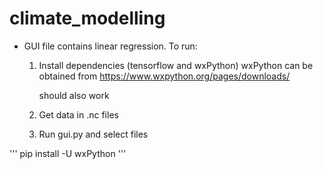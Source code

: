 # climate_modelling

- GUI file contains linear regression. To run:
  
  1. Install dependencies (tensorflow and wxPython)
     wxPython can be obtained from https://www.wxpython.org/pages/downloads/
       
       
       should also work
       
  1. Get data in .nc files
  2. Run gui.py and select files

'''
pip install -U wxPython
'''
